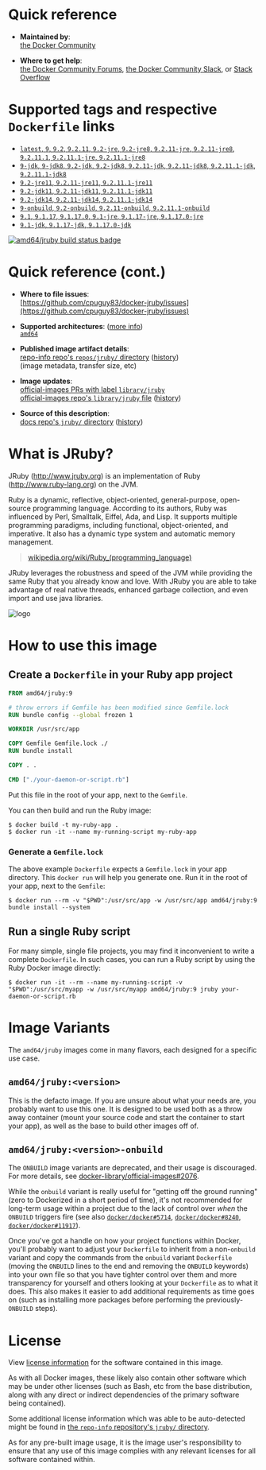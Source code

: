 <!--

********************************************************************************

WARNING:

    DO NOT EDIT "jruby/README.md"

    IT IS AUTO-GENERATED

    (from the other files in "jruby/" combined with a set of templates)

********************************************************************************

-->

# Quick reference

-	**Maintained by**:  
	[the Docker Community](https://github.com/cpuguy83/docker-jruby)

-	**Where to get help**:  
	[the Docker Community Forums](https://forums.docker.com/), [the Docker Community Slack](http://dockr.ly/slack), or [Stack Overflow](https://stackoverflow.com/search?tab=newest&q=docker)

# Supported tags and respective `Dockerfile` links

-	[`latest`, `9`, `9.2`, `9.2.11`, `9.2-jre`, `9.2-jre8`, `9.2.11-jre`, `9.2.11-jre8`, `9.2.11.1`, `9.2.11.1-jre`, `9.2.11.1-jre8`](https://github.com/cpuguy83/docker-jruby/blob/669ad8f91df152ae83deef766569e0b1f5ec6b2f/9000/jre8/Dockerfile)
-	[`9-jdk`, `9-jdk8`, `9.2-jdk`, `9.2-jdk8`, `9.2.11-jdk`, `9.2.11-jdk8`, `9.2.11.1-jdk`, `9.2.11.1-jdk8`](https://github.com/cpuguy83/docker-jruby/blob/669ad8f91df152ae83deef766569e0b1f5ec6b2f/9000/jdk8/Dockerfile)
-	[`9.2-jre11`, `9.2.11-jre11`, `9.2.11.1-jre11`](https://github.com/cpuguy83/docker-jruby/blob/669ad8f91df152ae83deef766569e0b1f5ec6b2f/9000/jre11/Dockerfile)
-	[`9.2-jdk11`, `9.2.11-jdk11`, `9.2.11.1-jdk11`](https://github.com/cpuguy83/docker-jruby/blob/669ad8f91df152ae83deef766569e0b1f5ec6b2f/9000/jdk11/Dockerfile)
-	[`9.2-jdk14`, `9.2.11-jdk14`, `9.2.11.1-jdk14`](https://github.com/cpuguy83/docker-jruby/blob/669ad8f91df152ae83deef766569e0b1f5ec6b2f/9000/jdk14/Dockerfile)
-	[`9-onbuild`, `9.2-onbuild`, `9.2.11-onbuild`, `9.2.11.1-onbuild`](https://github.com/cpuguy83/docker-jruby/blob/669ad8f91df152ae83deef766569e0b1f5ec6b2f/9000/onbuild-jdk8/Dockerfile)
-	[`9.1`, `9.1.17`, `9.1.17.0`, `9.1-jre`, `9.1.17-jre`, `9.1.17.0-jre`](https://github.com/cpuguy83/docker-jruby/blob/8bc3fe27670a851953345182fe12f14f5e708383/9000/jre/Dockerfile)
-	[`9.1-jdk`, `9.1.17-jdk`, `9.1.17.0-jdk`](https://github.com/cpuguy83/docker-jruby/blob/8bc3fe27670a851953345182fe12f14f5e708383/9000/jdk/Dockerfile)

[![amd64/jruby build status badge](https://img.shields.io/jenkins/s/https/doi-janky.infosiftr.net/job/multiarch/job/amd64/job/jruby.svg?label=amd64/jruby%20%20build%20job)](https://doi-janky.infosiftr.net/job/multiarch/job/amd64/job/jruby/)

# Quick reference (cont.)

-	**Where to file issues**:  
	[https://github.com/cpuguy83/docker-jruby/issues](https://github.com/cpuguy83/docker-jruby/issues)

-	**Supported architectures**: ([more info](https://github.com/docker-library/official-images#architectures-other-than-amd64))  
	[`amd64`](https://hub.docker.com/r/amd64/jruby/)

-	**Published image artifact details**:  
	[repo-info repo's `repos/jruby/` directory](https://github.com/docker-library/repo-info/blob/master/repos/jruby) ([history](https://github.com/docker-library/repo-info/commits/master/repos/jruby))  
	(image metadata, transfer size, etc)

-	**Image updates**:  
	[official-images PRs with label `library/jruby`](https://github.com/docker-library/official-images/pulls?q=label%3Alibrary%2Fjruby)  
	[official-images repo's `library/jruby` file](https://github.com/docker-library/official-images/blob/master/library/jruby) ([history](https://github.com/docker-library/official-images/commits/master/library/jruby))

-	**Source of this description**:  
	[docs repo's `jruby/` directory](https://github.com/docker-library/docs/tree/master/jruby) ([history](https://github.com/docker-library/docs/commits/master/jruby))

# What is JRuby?

JRuby (http://www.jruby.org) is an implementation of Ruby (http://www.ruby-lang.org) on the JVM.

Ruby is a dynamic, reflective, object-oriented, general-purpose, open-source programming language. According to its authors, Ruby was influenced by Perl, Smalltalk, Eiffel, Ada, and Lisp. It supports multiple programming paradigms, including functional, object-oriented, and imperative. It also has a dynamic type system and automatic memory management.

> [wikipedia.org/wiki/Ruby_(programming_language)](https://en.wikipedia.org/wiki/Ruby_%28programming_language%29)

JRuby leverages the robustness and speed of the JVM while providing the same Ruby that you already know and love. With JRuby you are able to take advantage of real native threads, enhanced garbage collection, and even import and use java libraries.

![logo](https://raw.githubusercontent.com/docker-library/docs/fbdaaa95f768de2cb4508dde956912f4081a824a/jruby/logo.png)

# How to use this image

## Create a `Dockerfile` in your Ruby app project

```dockerfile
FROM amd64/jruby:9

# throw errors if Gemfile has been modified since Gemfile.lock
RUN bundle config --global frozen 1

WORKDIR /usr/src/app

COPY Gemfile Gemfile.lock ./
RUN bundle install

COPY . .

CMD ["./your-daemon-or-script.rb"]
```

Put this file in the root of your app, next to the `Gemfile`.

You can then build and run the Ruby image:

```console
$ docker build -t my-ruby-app .
$ docker run -it --name my-running-script my-ruby-app
```

### Generate a `Gemfile.lock`

The above example `Dockerfile` expects a `Gemfile.lock` in your app directory. This `docker run` will help you generate one. Run it in the root of your app, next to the `Gemfile`:

```console
$ docker run --rm -v "$PWD":/usr/src/app -w /usr/src/app amd64/jruby:9 bundle install --system
```

## Run a single Ruby script

For many simple, single file projects, you may find it inconvenient to write a complete `Dockerfile`. In such cases, you can run a Ruby script by using the Ruby Docker image directly:

```console
$ docker run -it --rm --name my-running-script -v "$PWD":/usr/src/myapp -w /usr/src/myapp amd64/jruby:9 jruby your-daemon-or-script.rb
```

# Image Variants

The `amd64/jruby` images come in many flavors, each designed for a specific use case.

## `amd64/jruby:<version>`

This is the defacto image. If you are unsure about what your needs are, you probably want to use this one. It is designed to be used both as a throw away container (mount your source code and start the container to start your app), as well as the base to build other images off of.

## `amd64/jruby:<version>-onbuild`

The `ONBUILD` image variants are deprecated, and their usage is discouraged. For more details, see [docker-library/official-images#2076](https://github.com/docker-library/official-images/issues/2076).

While the `onbuild` variant is really useful for "getting off the ground running" (zero to Dockerized in a short period of time), it's not recommended for long-term usage within a project due to the lack of control over *when* the `ONBUILD` triggers fire (see also [`docker/docker#5714`](https://github.com/docker/docker/issues/5714), [`docker/docker#8240`](https://github.com/docker/docker/issues/8240), [`docker/docker#11917`](https://github.com/docker/docker/issues/11917)).

Once you've got a handle on how your project functions within Docker, you'll probably want to adjust your `Dockerfile` to inherit from a non-`onbuild` variant and copy the commands from the `onbuild` variant `Dockerfile` (moving the `ONBUILD` lines to the end and removing the `ONBUILD` keywords) into your own file so that you have tighter control over them and more transparency for yourself and others looking at your `Dockerfile` as to what it does. This also makes it easier to add additional requirements as time goes on (such as installing more packages before performing the previously-`ONBUILD` steps).

# License

View [license information](https://github.com/jruby/jruby/blob/master/COPYING) for the software contained in this image.

As with all Docker images, these likely also contain other software which may be under other licenses (such as Bash, etc from the base distribution, along with any direct or indirect dependencies of the primary software being contained).

Some additional license information which was able to be auto-detected might be found in [the `repo-info` repository's `jruby/` directory](https://github.com/docker-library/repo-info/tree/master/repos/jruby).

As for any pre-built image usage, it is the image user's responsibility to ensure that any use of this image complies with any relevant licenses for all software contained within.

